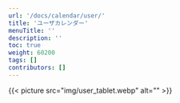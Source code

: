 ```yaml
---
url: '/docs/calendar/user/'
title: 'ユーザカレンダー'
menuTitle: ''
description: ''
toc: true
weight: 60200
tags: []
contributors: []
---
```


{{< picture src="img/user_tablet.webp" alt="" >}}
